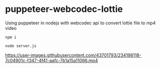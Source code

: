# puppeteer-webcodec-lottie
Using puppeteer in nodejs with webcodec api to convert lottie file to mp4 video

```
npm i

node server.js
```

https://user-images.githubusercontent.com/43701793/234198118-7c04901c-f347-4f41-aafc-7b1a15a11066.mp4

